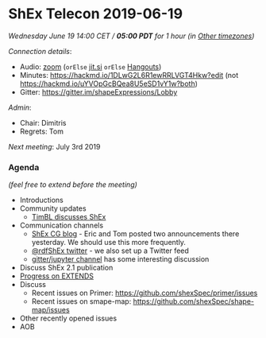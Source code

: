 # ShEx Telecon 2019-06-19

*Wednesday June 19 14:00 CET / __05:00 PDT__ for 1 hour (in [Other timezones](https://www.timeanddate.com/worldclock/fixedtime.html?msg=ShEx+CG&iso=20190619T14&p1=195&ah=1))*

*Connection details*:
* Audio: [zoom](https://zoom.us/j/441496948) (`orElse` [jit.si](https://meet.jit.si/ShEx) `orElse` [Hangouts](http://tinyurl.com/ShEx-hangouts))
* Minutes: https://hackmd.io/1DLwG2L6R1ewRRLVGT4Hkw?edit (not https://hackmd.io/uYVOpGcBQea8U5eSD1vY1w?both)
* Gitter: https://gitter.im/shapeExpressions/Lobby

*Admin*:
 * Chair: Dimitris
 * Regrets: Tom

*Next meeting*: July 3rd 2019

### Agenda
*(feel free to extend before the meeting)*

* Introductions
* Community updates
  * [TimBL discusses ShEx](https://www.w3.org/DesignIssues/Footprints.html)
* Communication channels
  * [ShEx CG blog](https://www.w3.org/community/shex) - Eric and Tom posted two announcements there yesterday.  We should use this more frequently.
  * [@rdfShEx twitter](https://twitter.com/rdfShEx) - we also set up a Twitter feed
  * [gitter/jupyter channel](https://gitter.im/shapeExpressions/jupyter) has some interesting discussion
* Discuss ShEx 2.1 publication
* [Progress on EXTENDS](https://rawgit.com/shexSpec/primer/extends/index.html#extension)
* Discuss
  * Recent issues on Primer: https://github.com/shexSpec/primer/issues
  * Recent issues on smape-map: https://github.com/shexSpec/shape-map/issues
* Other recently opened issues
* AOB
